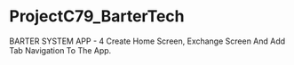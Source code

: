 # ProjectC79_BarterTech
BARTER SYSTEM APP - 4 
Create Home Screen, Exchange Screen And Add Tab Navigation To The App.
